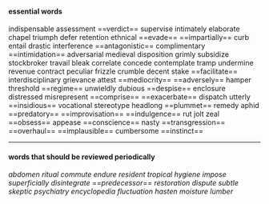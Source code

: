 #### essential words
indispensable assessment ==verdict== supervise intimately elaborate chapel triumph defer retention ethnical ==evade== ==impartially== curb entail drastic interference ==antagonistic== complimentary ==intimidation== adversarial medieval disposition grimly subsidize stockbroker travail bleak correlate concede contemplate tramp undermine revenue contract peculiar frizzle crumble decent stake ==facilitate== interdisciplinary grievance attest ==mediocrity== ==adversely== hamper threshold ==regime== unwieldly dubious ==despise== enclosure distressed misrepresent ==comprise== ==exacerbate== dispatch utterly ==insidious== vocational stereotype headlong ==plummet== remedy aphid ==predatory== ==improvisation== ==indulgence== rut jolt  zeal ==obsess== appease ==conscience== nasty ==transgression== ==overhaul== ==implausible== cumbersome ==instinct==

---
#### words that should be reviewed periodically

*abdomen* *ritual* *commute* *endure* *resident* *tropical* *hygiene* *impose* *superficially* *disintegrate* ==*predecessor*== *restoration* *dispute* *subtle* *skeptic* *psychiatry* *encyclopedia* *fluctuation* *hasten* *moisture* *lumber* 
